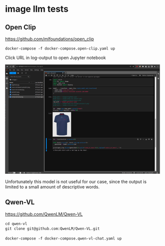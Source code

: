 # image llm tests

## Open Clip

https://github.com/mlfoundations/open_clip

    docker-compose -f docker-compose.open-clip.yaml up

Click URL in log-output to open Jupyter notebook

![open clip](./docs/open_clip.png "Open Clip Jupyter Notebook")

Unfortunately this model is not useful for our case, since the output is limited to a small amount of 
descriptive words.


## Qwen-VL

https://github.com/QwenLM/Qwen-VL

    cd qwen-vl
    git clone git@github.com:QwenLM/Qwen-VL.git

    docker-compose -f docker-compose.qwen-vl-chat.yaml up
